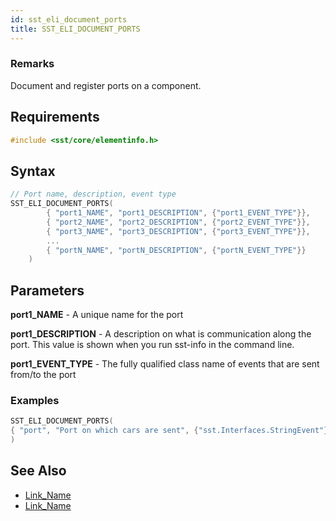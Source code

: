 ```yaml
---
id: sst_eli_document_ports
title: SST_ELI_DOCUMENT_PORTS
---
```


### Remarks

Document and register ports on a component.

## Requirements

```cpp
#include <sst/core/elementinfo.h>
```

## Syntax

```cpp
// Port name, description, event type
SST_ELI_DOCUMENT_PORTS(
		{ "port1_NAME", "port1_DESCRIPTION", {"port1_EVENT_TYPE"}},
        { "port2_NAME", "port2_DESCRIPTION", {"port2_EVENT_TYPE"}},
        { "port3_NAME", "port3_DESCRIPTION", {"port3_EVENT_TYPE"}},
        ...
        { "portN_NAME", "portN_DESCRIPTION", {"portN_EVENT_TYPE"}}
	)
```

## Parameters

**port1_NAME** - A unique name for the port

**port1_DESCRIPTION** - A description on what is communication along the port. This value is shown when you run sst-info in the command line.

**port1_EVENT_TYPE** - The fully qualified class name of events that are sent from/to the port

### Examples

```cpp
SST_ELI_DOCUMENT_PORTS(
{ "port", "Port on which cars are sent", {"sst.Interfaces.StringEvent"}}
)
```

## See Also

- [Link_Name](TBA)
- [Link_Name](TBA)